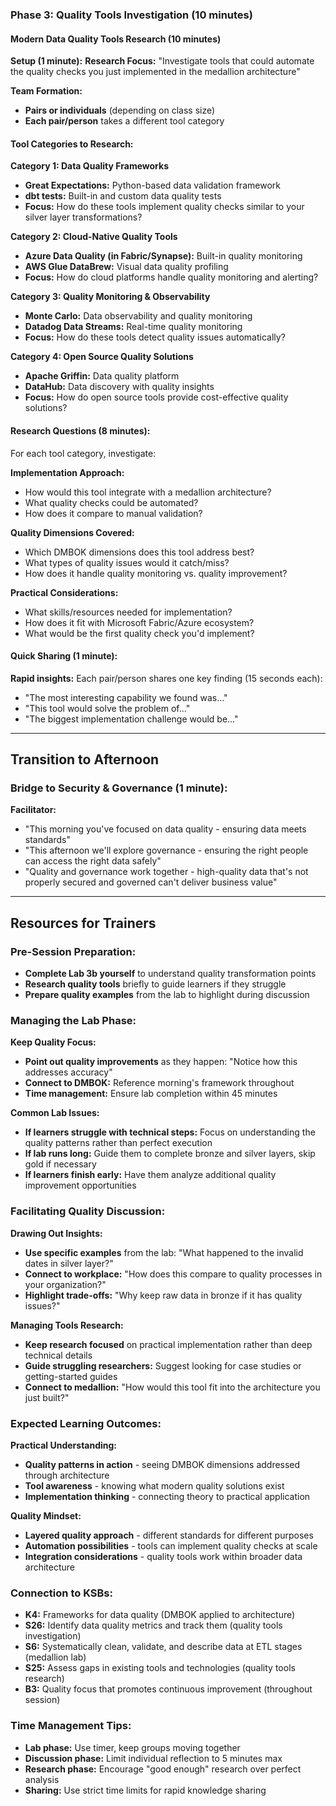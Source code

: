 ### Phase 3: Quality Tools Investigation (10 minutes)

#### Modern Data Quality Tools Research (10 minutes)

**Setup (1 minute):**
**Research Focus:**
"Investigate tools that could automate the quality checks you just implemented in the medallion architecture"

**Team Formation:**
- **Pairs or individuals** (depending on class size)
- **Each pair/person** takes a different tool category

#### Tool Categories to Research:

**Category 1: Data Quality Frameworks**
- **Great Expectations:** Python-based data validation framework
- **dbt tests:** Built-in and custom data quality tests
- **Focus:** How do these tools implement quality checks similar to your silver layer transformations?

**Category 2: Cloud-Native Quality Tools**
- **Azure Data Quality (in Fabric/Synapse):** Built-in quality monitoring
- **AWS Glue DataBrew:** Visual data quality profiling
- **Focus:** How do cloud platforms handle quality monitoring and alerting?

**Category 3: Quality Monitoring & Observability**
- **Monte Carlo:** Data observability and quality monitoring
- **Datadog Data Streams:** Real-time quality monitoring
- **Focus:** How do these tools detect quality issues automatically?

**Category 4: Open Source Quality Solutions**
- **Apache Griffin:** Data quality platform
- **DataHub:** Data discovery with quality insights
- **Focus:** How do open source tools provide cost-effective quality solutions?

#### Research Questions (8 minutes):
For each tool category, investigate:

**Implementation Approach:**
- How would this tool integrate with a medallion architecture?
- What quality checks could be automated?
- How does it compare to manual validation?

**Quality Dimensions Covered:**
- Which DMBOK dimensions does this tool address best?
- What types of quality issues would it catch/miss?
- How does it handle quality monitoring vs. quality improvement?

**Practical Considerations:**
- What skills/resources needed for implementation?
- How does it fit with Microsoft Fabric/Azure ecosystem?
- What would be the first quality check you'd implement?

#### Quick Sharing (1 minute):
**Rapid insights:** Each pair/person shares one key finding (15 seconds each):
- "The most interesting capability we found was..."
- "This tool would solve the problem of..."
- "The biggest implementation challenge would be..."

---

## Transition to Afternoon

### Bridge to Security & Governance (1 minute):
**Facilitator:**
- "This morning you've focused on data quality - ensuring data meets standards"
- "This afternoon we'll explore governance - ensuring the right people can access the right data safely"
- "Quality and governance work together - high-quality data that's not properly secured and governed can't deliver business value"

---

## Resources for Trainers

### Pre-Session Preparation:
- **Complete Lab 3b yourself** to understand quality transformation points
- **Research quality tools** briefly to guide learners if they struggle
- **Prepare quality examples** from the lab to highlight during discussion

### Managing the Lab Phase:
**Keep Quality Focus:**
- **Point out quality improvements** as they happen: "Notice how this addresses accuracy"
- **Connect to DMBOK:** Reference morning's framework throughout
- **Time management:** Ensure lab completion within 45 minutes

**Common Lab Issues:**
- **If learners struggle with technical steps:** Focus on understanding the quality patterns rather than perfect execution
- **If lab runs long:** Guide them to complete bronze and silver layers, skip gold if necessary
- **If learners finish early:** Have them analyze additional quality improvement opportunities

### Facilitating Quality Discussion:

**Drawing Out Insights:**
- **Use specific examples** from the lab: "What happened to the invalid dates in silver layer?"
- **Connect to workplace:** "How does this compare to quality processes in your organization?"
- **Highlight trade-offs:** "Why keep raw data in bronze if it has quality issues?"

**Managing Tools Research:**
- **Keep research focused** on practical implementation rather than deep technical details
- **Guide struggling researchers:** Suggest looking for case studies or getting-started guides
- **Connect to medallion:** "How would this tool fit into the architecture you just built?"

### Expected Learning Outcomes:

**Practical Understanding:**
- **Quality patterns in action** - seeing DMBOK dimensions addressed through architecture
- **Tool awareness** - knowing what modern quality solutions exist
- **Implementation thinking** - connecting theory to practical application

**Quality Mindset:**
- **Layered quality approach** - different standards for different purposes
- **Automation possibilities** - tools can implement quality checks at scale
- **Integration considerations** - quality tools work within broader data architecture

### Connection to KSBs:
- **K4:** Frameworks for data quality (DMBOK applied to architecture)
- **S26:** Identify data quality metrics and track them (quality tools investigation)
- **S6:** Systematically clean, validate, and describe data at ETL stages (medallion lab)
- **S25:** Assess gaps in existing tools and technologies (quality tools research)
- **B3:** Quality focus that promotes continuous improvement (throughout session)

### Time Management Tips:
- **Lab phase:** Use timer, keep groups moving together
- **Discussion phase:** Limit individual reflection to 5 minutes max
- **Research phase:** Encourage "good enough" research over perfect analysis
- **Sharing:** Use strict time limits for rapid knowledge sharing
